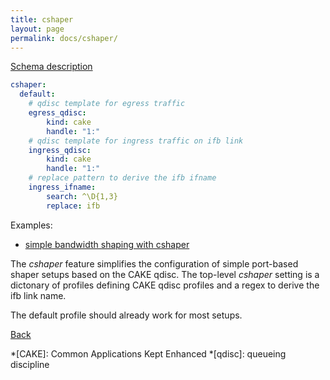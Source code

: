 ```yaml
---
title: cshaper
layout: page
permalink: docs/cshaper/
---
```


[Schema description](../../schema/#cshaper)
 
```yaml
cshaper:
  default:
    # qdisc template for egress traffic
    egress_qdisc:
        kind: cake
        handle: "1:"
    # qdisc template for ingress traffic on ifb link
    ingress_qdisc:
        kind: cake
        handle: "1:"
    # replace pattern to derive the ifb ifname
    ingress_ifname:
        search: ^\D{1,3}
        replace: ifb
```

Examples:
- [simple bandwidth shaping with cshaper](../../examples/cshaper.html)

The *cshaper* feature simplifies the configuration of simple port-based shaper setups based on the CAKE qdisc. The top-level *cshaper* setting is a dictonary of profiles defining CAKE qdisc profiles and a regex to derive the ifb link name.

The default profile should already work for most setups.

[Back](..#configuration-file)

*[CAKE]: Common Applications Kept Enhanced
*[qdisc]: queueing discipline
